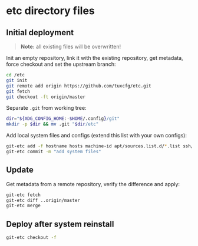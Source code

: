 etc directory files
===================

## Initial deployment ##

> **Note:** all existing files will be overwritten!

Init an empty repository, link it with the existing repository, get metadata, force checkout and set the upstream branch:

```bash
cd /etc
git init
git remote add origin https://github.com/tuxcfg/etc.git
git fetch
git checkout -ft origin/master
```

Separate `.git` from working tree:

```bash
dir="${XDG_CONFIG_HOME:-$HOME/.config}/git"
mkdir -p $dir && mv .git "$dir/etc"
```

Add local system files and configs (extend this list with your own configs):

```bash
git-etc add -f hostname hosts machine-id apt/sources.list.d/*.list ssh/*_key* ssh/ssh_config
git-etc commit -m "add system files"
```


## Update ##

Get metadata from a remote repository, verify the difference and apply:

```bash
git-etc fetch
git-etc diff ..origin/master
git-etc merge
```


## Deploy after system reinstall ##

```bash
git-etc checkout -f
```